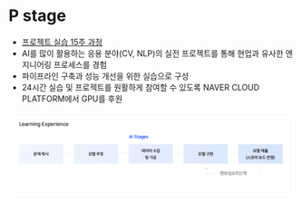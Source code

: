 # P stage

- [프로젝트 실습 15주 과정](https://github.com/jinmang2/BoostCamp_AI_Tech_2/p-stage)
- AI를 많이 활용하는 응용 분야(CV, NLP)의 실전 프로젝트를 통해 현업과 유사한 엔지니어링 프로세스를 경험
- 파이프라인 구축과 성능 개선을 위한 실습으로 구성
- 24시간 실습 및 프로젝트를 원활하게 참여할 수 있도록 NAVER CLOUD PLATFORM에서 GPU를 후원

[![p-stage](../assets/img/p_stage.PNG)](https://boostcamp.connect.or.kr/program_ai.html)
